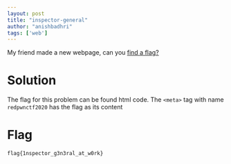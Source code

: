 ```yaml
---
layout: post
title: "inspector-general"
author: "anishbadhri"
tags: ['web']
---
```


My friend made a new webpage, can you [find a flag?](https://redpwn.net/)

# Solution

The flag for this problem can be found html code. The `<meta>` tag with name `redpwnctf2020` has the flag as its content

# Flag
```
flag{1nspector_g3n3ral_at_w0rk}
```